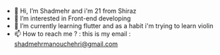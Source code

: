 - 👋 Hi, I’m Shadmehr and i'm 21 from Shiraz
- 👀 I’m interested in Front-end developing
- 🌱 I’m currently learning flutter and as a habit i'm trying to learn violin
- 📫 How to reach me ? : this is my email : shadmehrmanouchehri@gmail.com

